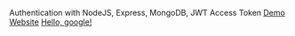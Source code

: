 Authentication with NodeJS, Express, MongoDB, JWT Access Token
[Demo Website](https://user-auth-totun.onrender.com)
<a href="http://google.com/" target="_blank">Hello, google!</a>

